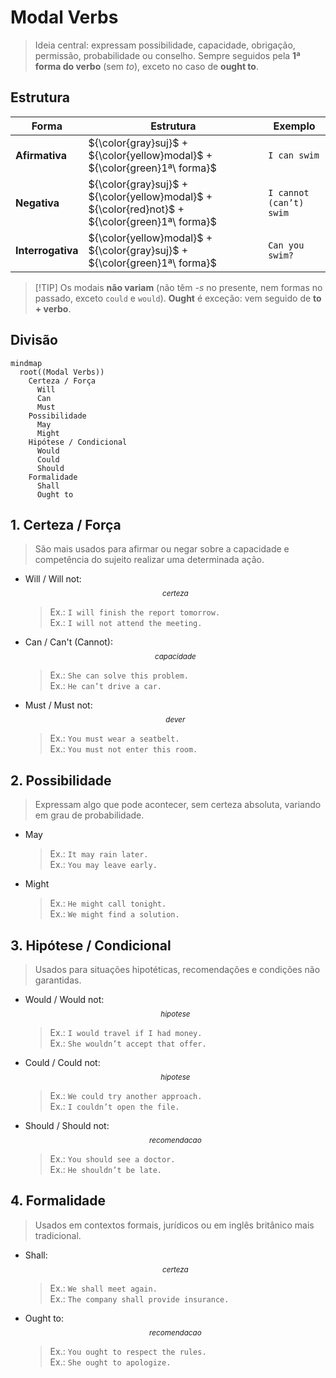 # Modal Verbs

> Ideia central: expressam possibilidade, capacidade, obrigação, permissão, probabilidade ou conselho.
> Sempre seguidos pela **1ª forma do verbo** (sem *to*), exceto no caso de **ought to**.

## Estrutura

| Forma | Estrutura | Exemplo |
| - | - | - |
| **Afirmativa**| \${\color{gray}suj}\$ + \${\color{yellow}modal}\$ + \${\color{green}1ª\ forma}\$ | `I can swim`|
| **Negativa** | \${\color{gray}suj}\$ + \${\color{yellow}modal}\$ + \${\color{red}not}\$ + \${\color{green}1ª\ forma}\$ | `I cannot (can’t) swim` |
| **Interrogativa** | \${\color{yellow}modal}\$ + \${\color{gray}suj}\$ + \${\color{green}1ª\ forma}\$| `Can you swim?`|

> \[!TIP]
> Os modais **não variam** (não têm *-s* no presente, nem formas no passado, exceto `could` e `would`).
> **Ought** é exceção: vem seguido de **to + verbo**.

## Divisão

```mermaid
mindmap
  root((Modal Verbs))
    Certeza / Força
      Will
      Can
      Must
    Possibilidade
      May
      Might
    Hipótese / Condicional
      Would
      Could
      Should
    Formalidade
      Shall
      Ought to
```


## 1. Certeza / Força

> São mais usados para afirmar ou negar sobre a capacidade e competência do sujeito realizar uma determinada ação.

* Will / Will not: $$^{certeza}$$

  > Ex.: `I will finish the report tomorrow.`</br>
  > Ex.: `I will not attend the meeting.`</br>
* Can / Can't (Cannot): $$^{capacidade}$$

  > Ex.: `She can solve this problem.`</br>
  > Ex.: `He can’t drive a car.`</br>
* Must / Must not: $$^{dever}$$

  > Ex.: `You must wear a seatbelt.`</br>
  > Ex.: `You must not enter this room.`</br>


## 2. Possibilidade

> Expressam algo que pode acontecer, sem certeza absoluta, variando em grau de probabilidade.

* May

  > Ex.: `It may rain later.`</br>
  > Ex.: `You may leave early.`</br>
* Might

  > Ex.: `He might call tonight.`</br>
  > Ex.: `We might find a solution.`</br>


## 3. Hipótese / Condicional

> Usados para situações hipotéticas, recomendações e condições não garantidas.

* Would / Would not: $$^{hipotese}$$

  > Ex.: `I would travel if I had money.`</br>
  > Ex.: `She wouldn’t accept that offer.`</br>
* Could / Could not: $$^{hipotese}$$

  > Ex.: `We could try another approach.`</br>
  > Ex.: `I couldn’t open the file.`</br>
* Should / Should not: $$^{recomendacao}$$

  > Ex.: `You should see a doctor.`</br>
  > Ex.: `He shouldn’t be late.`</br>


## 4. Formalidade

> Usados em contextos formais, jurídicos ou em inglês britânico mais tradicional.

* Shall: $$^{certeza}$$

  > Ex.: `We shall meet again.`</br>
  > Ex.: `The company shall provide insurance.`</br>
* Ought to: $$^{recomendacao}$$

  > Ex.: `You ought to respect the rules.`</br>
  > Ex.: `She ought to apologize.`</br>

